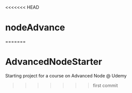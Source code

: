 <<<<<<< HEAD
# nodeAdvance
=======
# AdvancedNodeStarter
Starting project for a course on Advanced Node @ Udemy
>>>>>>> first commit

